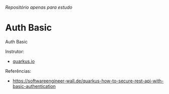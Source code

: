 _Repositório apenas para estudo_

# Auth Basic

Auth Basic

Instrutor:

- [quarkus.io](https://quarkus.io)

Referências:

- https://softwareengineer-wall.de/quarkus-how-to-secure-rest-api-with-basic-authentication


<br>
<br>
<br>
